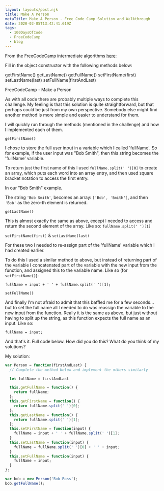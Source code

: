 ```yaml
---
layout: layouts/post.njk
title: Make A Person
metaTitle: Make A Person - Free Code Camp Solution and Walkthrough
date: 2020-02-05T13:42:41.619Z
tags:
  - 100DaysOfCode
  - FreeCodeCamp
  - blog
---
```

From the FreeCodeCamp intermediate algorithms [here](https://www.freecodecamp.org/learn/javascript-algorithms-and-data-structures/intermediate-algorithm-scripting/make-a-persons):

Fill in the object constructor with the following methods below:

getFirstName()
getLastName()
getFullName()
setFirstName(first)
setLastName(last)
setFullName(firstAndLast)

FreeCodeCamp - Make a Person

As with all code there are probably multiple ways to complete this challenge. My feeling is that this solution is quite straightforward, but that perhaps could be just from my own perspective. Somebody else might find another method is more simple and easier to understand for them.

I will quickly run through the methods (mentioned in the challenge) and how I implemented each of them.

`getFirstName()`

I chose to store the full user input in a variable which I called 'fullName'. So for example, if the user input was "Bob Smith", then this string becomes the 'fullName' variable.

To return just the first name of this I used `fullName.split(' ')[0]` to create an array, which puts each word into an array entry, and then used square bracket notation to access the first entry.

In our "Bob Smith" example.

The string `'Bob Smith'`, becomes an array: `['Bob', 'Smith']`, and then `'Bob'` as the zero-th element is returned.

`getLastName()`

This is almost exactly the same as above, except I needed to access and return the second element of the array. Like so: `fullName.split(' ')[1]`

`setFirstName(first)` & `setLastName(last)`

For these two I needed to re-assign part of the 'fullName' variable which I had created earlier.

To do this I used a similar method to above, but instead of returning part of the variable I concatenated part of the variable with the new input from the function, and assigned this to the variable name. Like so (for `setFirstName()`):

`fullName = input + ' ' + fullName.split(' ')[1];`

`setFullName()`

And finally I'm not afraid to admit that this baffled me for a few seconds... but to set the full name all I needed to do was reassign the variable to the new input from the function. Really it is the same as above, but just without having to split up the string, as this function expects the full name as an input. Like so:

`fullName = input;`

And that's it. Full code below. How did you do this? What do you think of my solutions?

My solution:

```javascript
var Person = function(firstAndLast) {
  // Complete the method below and implement the others similarly

  let fullName = firstAndLast

  this.getFullName = function() {
    return fullName;
  };
  this.getFirstName = function() {
    return fullName.split(' ')[0];
  };
  this.getLastName = function() {
    return fullName.split(' ')[1];
  };
  this.setFirstName = function(input) {
    fullName = input + ' ' + fullName.split(' ')[1];
  }
  this.setLastName = function(input) {
    fullName = fullName.split(' ')[0] + ' ' + input;
  }
  this.setFullName = function(input) {
    fullName = input;
  }
};

var bob = new Person('Bob Ross');
bob.getFullName();
```